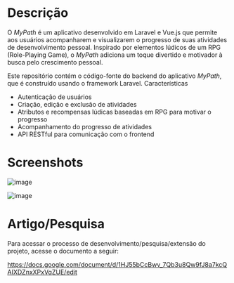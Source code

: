 # Descrição

O _MyPath_ é um aplicativo desenvolvido em Laravel e Vue.js que permite aos usuários acompanharem e visualizarem o progresso de suas atividades de desenvolvimento pessoal. Inspirado por elementos lúdicos de um RPG (Role-Playing Game), o _MyPath_ adiciona um toque divertido e motivador à busca pelo crescimento pessoal.

Este repositório contém o código-fonte do backend do aplicativo _MyPath_, que é construído usando o framework Laravel.
Características

 - Autenticação de usuários
 - Criação, edição e exclusão de atividades
 - Atributos e recompensas lúdicas baseadas em RPG para motivar o progresso
 - Acompanhamento do progresso de atividades
 - API RESTful para comunicação com o frontend

# Screenshots

![image](https://github.com/igormieski27/backend/assets/108681204/8c4e98aa-d904-462d-a488-b8dc4e406ae8)

![image](https://github.com/igormieski27/backend/assets/108681204/197516eb-64fa-49d7-8f2f-0ad419773596)



# Artigo/Pesquisa

Para acessar o processo de desenvolvimento/pesquisa/extensão do projeto, acesse o documento a seguir:

https://docs.google.com/document/d/1HJ55bCcBwv_7Qb3u8Qw9fJ8a7kcQAIXDZnxXPxVqZUE/edit

